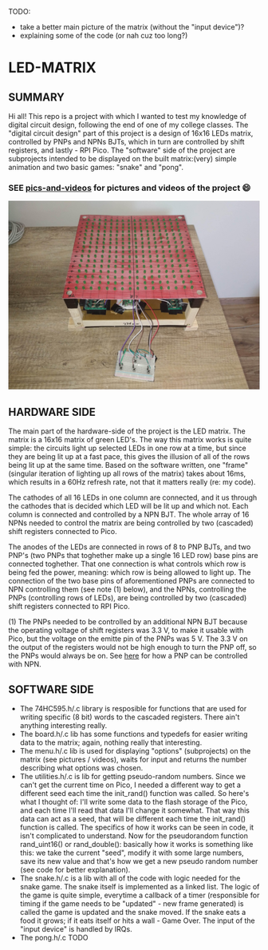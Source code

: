 TODO: 
- take a better main picture of the matrix (without the "input device")?
- explaining some of the code (or nah cuz too long?)
# LED-MATRIX
## SUMMARY
Hi all! This repo is a project with which I wanted to test my knowledge of digital circuit design, following the end of one of my college classes. 
The "digital circuit design" part of this project is a design of 16x16 LEDs matrix, controlled by PNPs and NPNs BJTs, which in turn are controlled by shift registers, and lastly - RPI Pico.
The "software" side of the project are subprojects intended to be displayed on the built matrix:(very) simple animation and two basic games: "snake" and "pong".
### SEE [pics-and-videos](/docs/pics-and-videos) for pictures and videos of the project :smile:
![TEST](/docs/pics-and-videos/led_matrix.jpg)

## HARDWARE SIDE
The main part of the hardware-side of the project is the LED matrix. The matrix is a 16x16 matrix of green LED's. The way this matrix works is quite simple: the circuits light up selected LEDs in one row at a time, but since they are being lit up at a fast pace, this gives the illusion of all of the rows being lit up at the same time. Based on the software written, one "frame" (singular iteration of lighting up all rows of the matrix) takes about 16ms, which results in a 60Hz refresh rate, not that it matters really (re: my code). 

The cathodes of all 16 LEDs in one column are connected, and it us through the cathodes that is decided which LED will be lit up and which not. Each column is connected and controlled by a NPN BJT. The whole array of 16 NPNs needed to control the matrix are being controlled by two (cascaded) shift registers connected to Pico.

The anodes of the LEDs are connected in rows of 8 to PNP BJTs, and two PNP's (two PNPs that toghether make up a single 16 LED row) base pins are connected toghether. That one connection is what controls which row is being fed the power, meaning: which row is being allowed to light up. The connection of the two base pins of aforementioned PNPs are connected to NPN controlling them (see note (1) below), and the NPNs, controlling the PNPs (controlling rows of LEDs), are being controlled by two (cascaded) shift registers connected to RPI Pico. 

(1) The PNPs needed to be controlled by an additional NPN BJT because the operating voltage of shift registers was 3.3 V, to make it usable with Pico, but the voltage on the emitte pin of the PNPs was 5 V. The 3.3 V on the output of the registers would not be high enough to turn the PNP off, so the PNPs would always be on. See [here](/docs/aux/explanation_NPN_PNP.pdf) for how a PNP can be controlled with NPN.

## SOFTWARE SIDE
- The 74HC595.h/.c library is resposible for functions that are used for writing specific (8 bit) words to the cascaded registers. There ain't anything interesting really.
- The board.h/.c lib has some functions and typedefs for easier writing data to the matrix; again, nothing really that interesting.
- The menu.h/.c lib is used for displaying "options" (subprojects) on the matrix (see pictures / videos), waits for input and returns the number describing what options was chosen.
- The utilities.h/.c is lib for getting pseudo-random numbers. Since we can't get the current time on Pico, I needed a different way to get a different seed each time the init_rand() function was called. So here's what I thought of: I'll write some data to the flash storage of the Pico, and each time I'll read that data I'll change it somewhat. That way this data can act as a seed, that will be different each time the init_rand() function is called. The specifics of how it works can be seen in code, it isn't complicated to understand. Now for the pseudorandom function rand_uint16() or rand_double(): basically how it works is something like this: we take the current "seed", modify it with some large numbers, save its new value and that's how we get a new pseudo random number (see code for better explanation).
- The snake.h/.c is a lib with all of the code with logic needed for the snake game. The snake itself is implemented as a linked list. The logic of the game is quite simple, everytime a callback of a timer (responsible for timing if the game needs to be "updated" - new frame generated) is called the game is updated and the snake moved. If the snake eats a food it grows; if it eats itself or hits a wall - Game Over. The input of the "input device" is handled by IRQs.
- The pong.h/.c TODO
